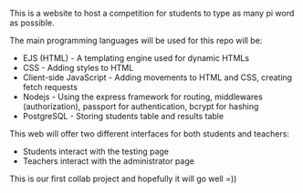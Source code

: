 This is a website to host a competition for students to type as many pi word as possible.

The main programming languages will be used for this repo will be:
- EJS (HTML) - A templating engine used for dynamic HTMLs
- CSS - Adding styles to HTML
- Client-side JavaScript - Adding movements to HTML and CSS, creating fetch requests
- Nodejs - Using the express framework for routing, middlewares (authorization), passport for authentication, bcrypt for hashing
- PostgreSQL - Storing students table and results table


This web will offer two different interfaces for both students and teachers:
- Students interact with the testing page
- Teachers interact with the administrator page


This is our first collab project and hopefully it will go well =))
